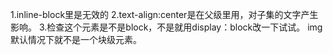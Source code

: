 1.inline-block里是无效的
2.text-align:center是在父级里用，对子集的文字产生影响。
3.检查这个元素是不是block，不是就用display：block改一下试试。
	img 默认情况下就不是一个块级元素。
